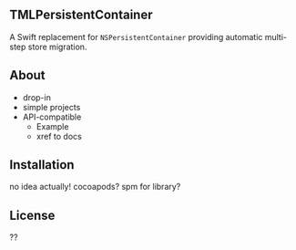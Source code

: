 <!--
TMLPersistentContainer
README.md
Distributed under the ISC license, see LICENSE.
-->

## TMLPersistentContainer

A Swift replacement for `NSPersistentContainer` providing automatic
multi-step store migration.

## About

* drop-in
* simple projects
* API-compatible
    * Example
    * xref to docs

## Installation

no idea actually! cocoapods?  spm for library?

## License

??
